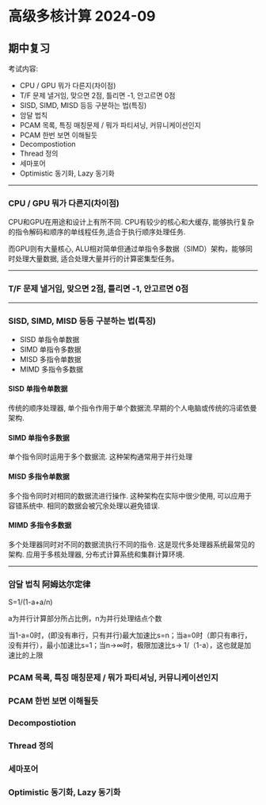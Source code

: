 # 高级多核计算 2024-09

## 期中复习

考试内容:

* CPU / GPU 뭐가 다른지(차이점)
* T/F 문제 낼거임, 맞으면 2점, 틀리면 -1, 안고르면 0점
* SISD, SIMD, MISD 등등 구분하는 법(특징)
* 암달 법칙
* PCAM 목록, 특징 매칭문제 / 뭐가 파티셔닝, 커뮤니케이션인지
* PCAM 한번 보면 이해될듯
* Decompostiotion
* Thread 정의
* 세마포어
* Optimistic 동기화, Lazy 동기화

---

### CPU / GPU 뭐가 다른지(차이점)

CPU和GPU在用途和设计上有所不同. CPU有较少的核心和大缓存, 能够执行复杂的指令解码和顺序的单线程任务,适合于执行顺序处理任务.

而GPU则有大量核心, ALU相对简单但通过单指令多数据（SIMD）架构，能够同时处理大量数据, 适合处理大量并行的计算密集型任务。

---

### T/F 문제 낼거임, 맞으면 2점, 틀리면 -1, 안고르면 0점

---

### SISD, SIMD, MISD 등등 구분하는 법(특징)

* SISD 单指令单数据
* SIMD 单指令多数据
* MISD 多指令单数据
* MIMD 多指令多数据

#### SISD 单指令单数据

传统的顺序处理器, 单个指令作用于单个数据流.早期的个人电脑或传统的冯诺依曼架构.

#### SIMD 单指令多数据

单个指令同时运用于多个数据流. 这种架构通常用于并行处理

#### MISD 多指令单数据

多个指令同时对相同的数据流进行操作. 这种架构在实际中很少使用, 可以应用于容错系统中. 相同的数据会被冗余处理以避免错误.

#### MIMD 多指令多数据

多个处理器同时对不同的数据流执行不同的指令. 这是现代多处理器系统最常见的架构. 应用于多核处理器, 分布式计算系统和集群计算环境.

---

### 암달 법칙 阿姆达尔定律

S=1/(1-a+a/n)

a为并行计算部分所占比例，n为并行处理结点个数

当1-a=0时，(即没有串行，只有并行)最大加速比s=n；当a=0时（即只有串行，没有并行），最小加速比s=1；当n→∞时，极限加速比s→ 1/（1-a），这也就是加速比的上限

### PCAM 목록, 특징 매칭문제 / 뭐가 파티셔닝, 커뮤니케이션인지

### PCAM 한번 보면 이해될듯

### Decompostiotion

### Thread 정의

### 세마포어

### Optimistic 동기화, Lazy 동기화
